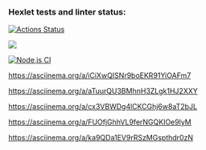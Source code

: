 ### Hexlet tests and linter status:
[![Actions Status](https://github.com/Nafanya-dev/frontend-project-lvl1/workflows/hexlet-check/badge.svg)](https://github.com/Nafanya-dev/frontend-project-lvl1/actions)

<a href="https://codeclimate.com/github/Nafanya-dev/frontend-project-lvl1/maintainability"><img src="https://api.codeclimate.com/v1/badges/8b937cdd3351a0a2c185/maintainability" /></a>

[![Node.js CI](https://github.com/Nafanya-dev/frontend-project-lvl1/actions/workflows/node.js.yml/badge.svg)](https://github.com/Nafanya-dev/frontend-project-lvl1/actions/workflows/node.js.yml)

 https://asciinema.org/a/iCiXwQISNr9boEKR91YiOAFm7

 https://asciinema.org/a/aTuurQU3BMhnH3ZLgk1HJ2XXY

 https://asciinema.org/a/cx3VBWDg4lCKCGhj6w8aT2bJL

 https://asciinema.org/a/FUOfjGhhVL9ferNGQKIOe9lyM

 https://asciinema.org/a/ka9QDa1EV9rRSzMGspthdr0zN

